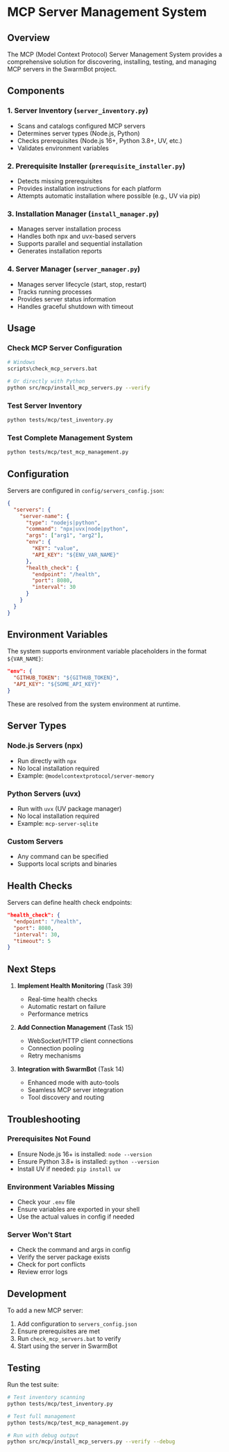 # MCP Server Management System

## Overview

The MCP (Model Context Protocol) Server Management System provides a comprehensive solution for discovering, installing, testing, and managing MCP servers in the SwarmBot project.

## Components

### 1. Server Inventory (`server_inventory.py`)
- Scans and catalogs configured MCP servers
- Determines server types (Node.js, Python)
- Checks prerequisites (Node.js 16+, Python 3.8+, UV, etc.)
- Validates environment variables

### 2. Prerequisite Installer (`prerequisite_installer.py`)
- Detects missing prerequisites
- Provides installation instructions for each platform
- Attempts automatic installation where possible (e.g., UV via pip)

### 3. Installation Manager (`install_manager.py`)
- Manages server installation process
- Handles both npx and uvx-based servers
- Supports parallel and sequential installation
- Generates installation reports

### 4. Server Manager (`server_manager.py`)
- Manages server lifecycle (start, stop, restart)
- Tracks running processes
- Provides server status information
- Handles graceful shutdown with timeout

## Usage

### Check MCP Server Configuration

```bash
# Windows
scripts\check_mcp_servers.bat

# Or directly with Python
python src/mcp/install_mcp_servers.py --verify
```

### Test Server Inventory

```bash
python tests/mcp/test_inventory.py
```

### Test Complete Management System

```bash
python tests/mcp/test_mcp_management.py
```

## Configuration

Servers are configured in `config/servers_config.json`:

```json
{
  "servers": {
    "server-name": {
      "type": "nodejs|python",
      "command": "npx|uvx|node|python",
      "args": ["arg1", "arg2"],
      "env": {
        "KEY": "value",
        "API_KEY": "${ENV_VAR_NAME}"
      },
      "health_check": {
        "endpoint": "/health",
        "port": 8080,
        "interval": 30
      }
    }
  }
}
```

## Environment Variables

The system supports environment variable placeholders in the format `${VAR_NAME}`:

```json
"env": {
  "GITHUB_TOKEN": "${GITHUB_TOKEN}",
  "API_KEY": "${SOME_API_KEY}"
}
```

These are resolved from the system environment at runtime.

## Server Types

### Node.js Servers (npx)
- Run directly with `npx`
- No local installation required
- Example: `@modelcontextprotocol/server-memory`

### Python Servers (uvx)
- Run with `uvx` (UV package manager)
- No local installation required
- Example: `mcp-server-sqlite`

### Custom Servers
- Any command can be specified
- Supports local scripts and binaries

## Health Checks

Servers can define health check endpoints:

```json
"health_check": {
  "endpoint": "/health",
  "port": 8080,
  "interval": 30,
  "timeout": 5
}
```

## Next Steps

1. **Implement Health Monitoring** (Task 39)
   - Real-time health checks
   - Automatic restart on failure
   - Performance metrics

2. **Add Connection Management** (Task 15)
   - WebSocket/HTTP client connections
   - Connection pooling
   - Retry mechanisms

3. **Integration with SwarmBot** (Task 14)
   - Enhanced mode with auto-tools
   - Seamless MCP server integration
   - Tool discovery and routing

## Troubleshooting

### Prerequisites Not Found
- Ensure Node.js 16+ is installed: `node --version`
- Ensure Python 3.8+ is installed: `python --version`
- Install UV if needed: `pip install uv`

### Environment Variables Missing
- Check your `.env` file
- Ensure variables are exported in your shell
- Use the actual values in config if needed

### Server Won't Start
- Check the command and args in config
- Verify the server package exists
- Check for port conflicts
- Review error logs

## Development

To add a new MCP server:

1. Add configuration to `servers_config.json`
2. Ensure prerequisites are met
3. Run `check_mcp_servers.bat` to verify
4. Start using the server in SwarmBot

## Testing

Run the test suite:

```bash
# Test inventory scanning
python tests/mcp/test_inventory.py

# Test full management
python tests/mcp/test_mcp_management.py

# Run with debug output
python src/mcp/install_mcp_servers.py --verify --debug
```
